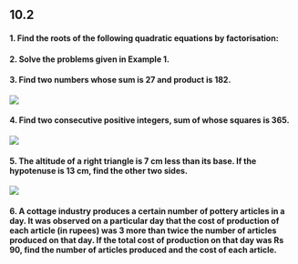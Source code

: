## 10.2
#### 1. Find the roots of the following quadratic equations by factorisation:
#### 2. Solve the problems given in Example 1.
#### 3. Find two numbers whose sum is 27 and product is 182.
[![](https://img.youtube.com/vi/0iHbnqVM8pU/0.jpg)](https://www.youtube.com/watch?v=0iHbnqVM8pU)
#### 4. Find two consecutive positive integers, sum of whose squares is 365.
[![](https://img.youtube.com/vi/7brJcL6aipo/0.jpg)](https://www.youtube.com/watch?v=7brJcL6aipo)
#### 5. The altitude of a right triangle is 7 cm less than its base. If the hypotenuse is 13 cm, find the other two sides.
[![](https://img.youtube.com/vi/VdSYPJR_1_8/0.jpg)](https://www.youtube.com/watch?v=VdSYPJR_1_8)
#### 6. A cottage industry produces a certain number of pottery articles in a day. It was observed on a particular day that the cost of production of each article (in rupees) was 3 more than twice the number of articles produced on that day. If the total cost of production on that day was Rs 90, find the number of articles produced and the cost of each article.
